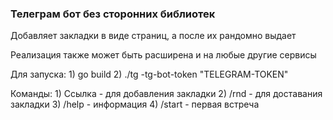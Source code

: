 ### Телеграм бот без сторонних библиотек

Добавляет закладки в виде страниц, а после их рандомно выдает

Реализация также может быть расширена и на любые другие сервисы

Для запуска: 
    1) go build
    2) ./tg -tg-bot-token "TELEGRAM-TOKEN"

Команды: 
    1) Ссылка - для добавления закладки
    2) /rnd - для доставания закладки
    3) /help - информация 
    4) /start - первая встреча
